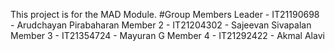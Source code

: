 This project is for the MAD Module.
#Group Members
Leader - IT21190698 - Arudchayan Pirabaharan
Member 2 - IT21204302 - Sajeevan Sivapalan
Member 3 - IT21354724 - Mayuran G
Member 4 - IT21292422 - Akmal Alavi
